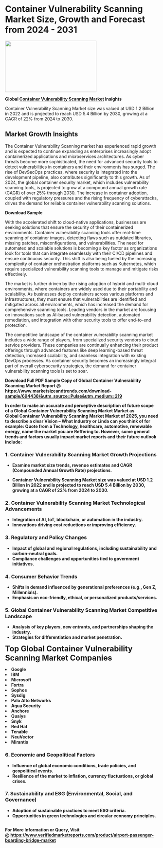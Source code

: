 <H1>Container Vulnerability Scanning Market Size, Growth and Forecast from 2024 - 2031</H1><img class="aligncenter size-medium wp-image-584254" src="https://thirdeyenews.in/wp-content/uploads/2024/09/Global-Market-Research-300x168.jpeg" alt="" width="300" height="168" /><p><strong>Global&nbsp;<a href="https://www.marketsizeandtrends.com/download-sample/694438/&amp;utm_source=Pulse&amp;utm_medium=219">Container Vulnerability Scanning Market</a> Insights</strong></p><p>Container Vulnerability Scanning Market size was valued at USD 1.2 Billion in 2022 and is projected to reach USD 5.4 Billion by 2030, growing at a CAGR of 22% from 2024 to 2030.</p><p><h2>Market Growth Insights</h2> <p>The Container Vulnerability Scanning market has experienced rapid growth and is expected to continue expanding as enterprises increasingly adopt containerized applications and microservices architectures. As cyber threats become more sophisticated, the need for advanced security tools to detect vulnerabilities in containers and their environments has surged. The rise of DevSecOps practices, where security is integrated into the development pipeline, also contributes significantly to this growth. As of 2024, the global container security market, which includes vulnerability scanning tools, is projected to grow at a compound annual growth rate (CAGR) of over 25% through 2030. The increase in container adoption, coupled with regulatory pressures and the rising frequency of cyberattacks, drives the demand for reliable container vulnerability scanning solutions.</p> <p><strong>Download Sample</strong></p> <p>With the accelerated shift to cloud-native applications, businesses are seeking solutions that ensure the security of their containerized environments. Container vulnerability scanning tools offer real-time scanning of container images, detecting flaws such as outdated libraries, missing patches, misconfigurations, and vulnerabilities. The need for automated and scalable solutions is becoming a key factor as organizations look for tools that can integrate seamlessly with their CI/CD pipelines and ensure continuous security. This shift is also being fueled by the increasing complexity of container orchestration platforms such as Kubernetes, which require specialized vulnerability scanning tools to manage and mitigate risks effectively.</p> <p>The market is further driven by the rising adoption of hybrid and multi-cloud environments, where containers are widely used due to their portability and scalability. As businesses deploy containers across various platforms and infrastructures, they must ensure that vulnerabilities are identified and mitigated across all environments, which has increased the demand for comprehensive scanning tools. Leading vendors in the market are focusing on innovations such as AI-based vulnerability detection, automated remediation, and integration with other security tools to offer end-to-end protection.</p> <p>The competitive landscape of the container vulnerability scanning market includes a wide range of players, from specialized security vendors to cloud service providers. These companies are continually enhancing their product offerings through advanced features like deep learning-based threat detection, increased scalability, and seamless integration with existing DevOps processes. As container security becomes an increasingly integral part of overall cybersecurity strategies, the demand for container vulnerability scanning tools is set to soar.</p> <p><strong></p><p><span class=""><strong>Download Full PDF Sample Copy of Global Container Vulnerability Scanning Market Report</strong> @ <a href="https://www.marketsizeandtrends.com/download-sample/694438/&amp;utm_source=Pulse&amp;utm_medium=219" target="_blank">https://www.marketsizeandtrends.com/download-sample/694438/&amp;utm_source=Pulse&amp;utm_medium=219</a></span></p><p>In order to make an accurate and perceptive description of future scope of a Global&nbsp;Container Vulnerability Scanning Market Market as Global&nbsp;Container Vulnerability Scanning Market Market of 2025, you need to describe a clear Vision &ndash; What Industry or Linda can you think of for example: Quote from a Technology, healthcare, automotive, renewable energy, name the market you are Reffering to. However, some general trends and factors usually impact market reports and their future outlook include:</p><h3>1.&nbsp;<strong>Container Vulnerability Scanning Market Growth Projections</strong></h3><ul><li>Examine market size trends, revenue estimates and CAGR (Compounded Annual Growth Rate) projections.</li><li><p>Container Vulnerability Scanning Market size was valued at USD 1.2 Billion in 2022 and is projected to reach USD 5.4 Billion by 2030, growing at a CAGR of 22% from 2024 to 2030.</p></li></ul><h3>2.&nbsp;<strong>Container Vulnerability Scanning Market Technological Advancements</strong></h3><ul><li>Integration of AI, IoT, blockchain, or automation in the industry.</li><li>Innovations driving cost reductions or improving efficiency.</li></ul><h3>3.&nbsp;<strong>Regulatory and Policy Changes</strong></h3><ul><li>Impact of global and regional regulations, including sustainability and carbon-neutral goals.</li><li>Compliance challenges and opportunities tied to government initiatives.</li></ul><h3>4.&nbsp;<strong>Consumer Behavior Trends</strong></h3><ul><li>Shifts in demand influenced by generational preferences (e.g., Gen Z, Millennials).</li><li>Emphasis on eco-friendly, ethical, or personalized products/services.</li></ul><h3>5.&nbsp;<strong>Global Container Vulnerability Scanning Market Competitive Landscape</strong></h3><ul><li>Analysis of key players, new entrants, and partnerships shaping the industry.</li><li>Strategies for differentiation and market penetration.</li></ul><p data-pm-slice="1 1 []"><span style="color: inherit; font-family: inherit; font-size: 25px;">Top Global Container Vulnerability Scanning Market Companies</span></p><div class="" data-test-id=""><p><li>Google</li><li> IBM</li><li> Microsoft</li><li> Fortra</li><li> Sophos</li><li> Sysdig</li><li> Palo Alto Networks</li><li> Aqua Security</li><li> Anchore</li><li> Qualys</li><li> Snyk</li><li> Red Hat</li><li> Tenable</li><li> NeuVector</li><li> Mirantis</li></p></div><h3>6.&nbsp;<strong>Economic and Geopolitical Factors</strong></h3><ul><li>Influence of global economic conditions, trade policies, and geopolitical events.</li><li>Resilience of the market to inflation, currency fluctuations, or global crises.</li></ul><h3>7.&nbsp;<strong>Sustainability and ESG (Environmental, Social, and Governance)</strong></h3><ul><li>Adoption of sustainable practices to meet ESG criteria.</li><li>Opportunities in green technologies and circular economy principles.</li></ul><h2><strong style="font-size: 14px;">For More Information or Query, Visit @&nbsp;</strong><a style="background-color: #ffffff; font-size: 14px;" href="https://www.marketsizeandtrends.com/report/container-vulnerability-scanning-market/" target="_blank">https://www.verifiedmarketreports.com/product/airport-passenger-boarding-bridge-market</a></h2>
